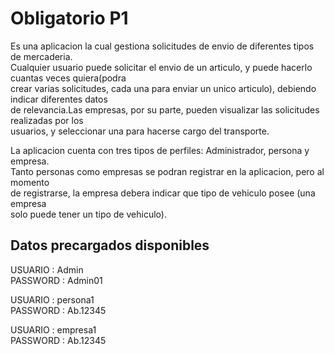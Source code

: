  <h1>Obligatorio P1</h1>
 <p>Es una aplicacion la cual gestiona solicitudes de envio de diferentes tipos de mercaderia.<br>
    Cualquier usuario puede solicitar el envio de un articulo, y puede hacerlo cuantas veces quiera(podra <br>
    crear varias solicitudes, cada una para enviar un unico articulo), debiendo indicar diferentes datos<br>
    de relevancia.Las empresas, por su parte, pueden visualizar las solicitudes realizadas por los <br>
    usuarios, y seleccionar una para hacerse cargo del transporte.</p>
  <p>La aplicacion cuenta con tres tipos de perfiles: Administrador, persona y empresa.<br>
    Tanto personas como empresas se podran registrar en la aplicacion, pero al momento<br>
    de registrarse, la empresa debera indicar que tipo de vehiculo posee (una empresa <br>
    solo puede tener un tipo de vehiculo).</p>
    <h2>Datos precargados disponibles</h2>
    <p>USUARIO : Admin <br>
       PASSWORD : Admin01</p>
    <p>USUARIO : persona1 <br>
      PASSWORD : Ab.12345</p>
    <p>USUARIO : empresa1 <br>
      PASSWORD : Ab.12345</p>
      
      
 
